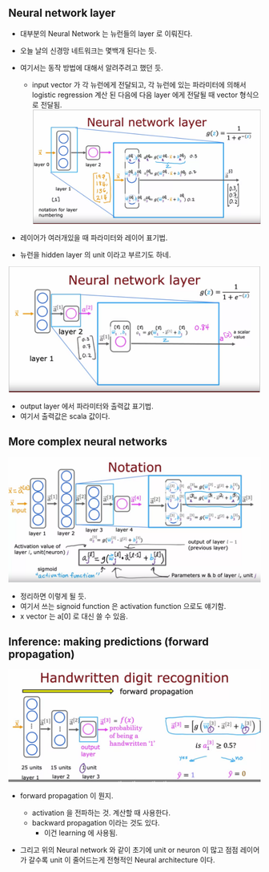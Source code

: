 ## Neural network layer

- 대부분의 Neural Network 는 뉴런들의 layer 로 이뤄진다.
- 오늘 날의 신경망 네트워크는 몇백개 된다는 듯.
- 여기서는 동작 방법에 대해서 알려주려고 했던 듯.
  - input vector 가 각 뉴런에게 전달되고, 각 뉴런에 있는 파라미터에 의해서 logistic regression 계산 된 다음에 다음 layer 에게 전달될 때 vector 형식으로 전달됨.
![](../images/layer%20denote.png)

- 레이어가 여러개있을 때 파라미터와 레이어 표기법.
- 뉴런을 hidden layer 의 unit 이라고 부르기도 하네.

![](../images/layer%20denote2.png)

- output layer 에서 파라미터와 출력값 표기법. 
- 여기서 출력값은 scala 값이다.

## More complex neural networks

![](../images/layer%20denote%20summarization.png)

- 정리하면 이렇게 될 듯. 
- 여기서 쓰는 signoid function 은 activation function 으로도 얘기함.
- x vector 는 a[0] 로 대신 쓸 수 있음. 

## Inference: making predictions (forward propagation)

![](../images/forward%20propagation.png)

- forward propagation 이 뭔지. 
  - activation 을 전파하는 것. 계산할 때 사용한다.
  - backward propagation 이라는 것도 있다.
    - 이건 learning 에 사용됨. 

- 그리고 위의 Neural network 와 같이 초기에 unit or neuron 이 많고 점점 레이어가 갈수록 unit 이 줄어드는게 전형적인 Neural architecture 이다.
